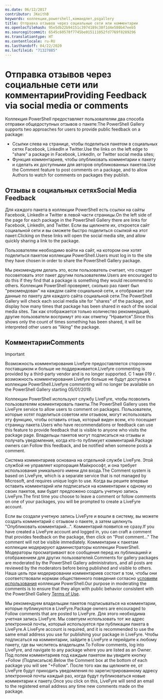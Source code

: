 ```yaml
---
ms.date: 06/12/2017
contributor: JKeithB
keywords: коллекции,powershell,командлет,psgallery
title: Отправка отзывов через социальные сети или комментарии
ms.openlocfilehash: 95e5db22b94151c3974189c30f1d4e580b47eeb5
ms.sourcegitcommit: 6545c60578f7745be015111052fd7769f8289296
ms.translationtype: HT
ms.contentlocale: ru-RU
ms.lasthandoff: 04/22/2020
ms.locfileid: "71327885"
---
```

# <a name="providing-feedback-via-social-media-or-comments"></a><span data-ttu-id="c2fb2-103">Отправка отзывов через социальные сети или комментарии</span><span class="sxs-lookup"><span data-stu-id="c2fb2-103">Providing Feedback via social media or comments</span></span>

<span data-ttu-id="c2fb2-104">Коллекция PowerShell предоставляет пользователям два способа отправки общедоступных отзывов о пакете:</span><span class="sxs-lookup"><span data-stu-id="c2fb2-104">The PowerShell Gallery supports two approaches for users to provide public feedback on a package:</span></span>

- <span data-ttu-id="c2fb2-105">Ссылки слева на странице, чтобы поделиться пакетом в социальных сетях Facebook, LinkedIn и Twitter.</span><span class="sxs-lookup"><span data-stu-id="c2fb2-105">Use the links on the left edge to "share" a package in Facebook, LinkedIn, or Twitter social media sites;</span></span>
- <span data-ttu-id="c2fb2-106">Функция комментариев, чтобы опубликовать комментарии к пакету и сделать их доступными для авторов опубликованных пакетов.</span><span class="sxs-lookup"><span data-stu-id="c2fb2-106">Use the Comment feature to post comments on a package, and to allow Authors to watch for comments on packages they publish.</span></span>

## <a name="social-media-feedback"></a><span data-ttu-id="c2fb2-107">Отзывы в социальных сетях</span><span class="sxs-lookup"><span data-stu-id="c2fb2-107">Social Media Feedback</span></span>

<span data-ttu-id="c2fb2-108">Для каждого пакета в коллекции PowerShell есть ссылки на сайты Facebook, LinkedIn и Twitter в левой части страницы.</span><span class="sxs-lookup"><span data-stu-id="c2fb2-108">On the left side of the page for each package in the PowerShell Gallery there are links for Facebook, LinkedIn, and Twitter.</span></span>
<span data-ttu-id="c2fb2-109">Если вы щелкнете их, откроется сайт социальной сети и вы сможете быстро поделиться ссылкой на этот пакет.</span><span class="sxs-lookup"><span data-stu-id="c2fb2-109">Clicking on these links will open the social media site, and allow quickly sharing a link to the package.</span></span>

<span data-ttu-id="c2fb2-110">Пользователям необходимо войти на сайт, на котором они хотят поделиться пакетом коллекции PowerShell.</span><span class="sxs-lookup"><span data-stu-id="c2fb2-110">Users must log in to the site they have chosen in order to share the PowerShell Gallery package.</span></span>

<span data-ttu-id="c2fb2-111">Мы рекомендуем делать это, если пользователь считает, что следует посоветовать этот пакет другим пользователям.</span><span class="sxs-lookup"><span data-stu-id="c2fb2-111">Users are encouraged to do this if they find that a package is something they would recommend to others.</span></span>
<span data-ttu-id="c2fb2-112">Коллекция PowerShell проверяет, сколько раз пакет был "рекомендован" на каждом сайте социальной сети, и отображает эти данные по пакету для каждого сайта социальной сети.</span><span class="sxs-lookup"><span data-stu-id="c2fb2-112">The PowerShell Gallery will check each social media site for "shares" of the package, and display how many times that package has been shared in each of the social media sites.</span></span>
<span data-ttu-id="c2fb2-113">Так как отображается только количество рекомендаций, другие пользователи воспримут это как отметку "Нравится".</span><span class="sxs-lookup"><span data-stu-id="c2fb2-113">Since this shows only the count of times something has been shared, it will be interpreted other users as "liking" the package.</span></span>

## <a name="comments"></a><span data-ttu-id="c2fb2-114">Комментарии</span><span class="sxs-lookup"><span data-stu-id="c2fb2-114">Comments</span></span>

> [!IMPORTANT]
> <span data-ttu-id="c2fb2-115">Возможность комментирования Livefyre предоставляется сторонним поставщиком и больше не поддерживается.</span><span class="sxs-lookup"><span data-stu-id="c2fb2-115">Livefyre commenting is provided by a third-party vendor and is no longer supported.</span></span>
> <span data-ttu-id="c2fb2-116">С 1 мая 019 г. возможность комментирования Livefyre больше не будут доступна в коллекции PowerShell.</span><span class="sxs-lookup"><span data-stu-id="c2fb2-116">Livefyre commenting will no longer be available on the PowerShell Gallery starting 05/01/2019.</span></span> 

<span data-ttu-id="c2fb2-117">Коллекции PowerShell используют службу LiveFyre, чтобы позволить пользователям комментировать пакеты.</span><span class="sxs-lookup"><span data-stu-id="c2fb2-117">The PowerShell Gallery uses the LiveFyre service to allow users to comment on packages.</span></span>
<span data-ttu-id="c2fb2-118">Пользователи, которые хотят поделиться советом или отзывом, могут использовать эту функцию, чтобы оставить отзыв, который виден всем, кто посещает страницу пакета.</span><span class="sxs-lookup"><span data-stu-id="c2fb2-118">Users who have recommendations or feedback can use this feature to provide feedback that is visible to anyone who visits the package page.</span></span>
<span data-ttu-id="c2fb2-119">Владельцы пакетов могут подписаться на отзывы и получать уведомления, когда кто-то публикует комментарий.</span><span class="sxs-lookup"><span data-stu-id="c2fb2-119">Package owners can Follow this feedback, and be notified when someone posts a comment.</span></span>

<span data-ttu-id="c2fb2-120">Система комментариев основана на отдельной службе LiveFyre. Этой службой не управляет корпорация Майкрософт, и она требует использования уникального имени для входа.</span><span class="sxs-lookup"><span data-stu-id="c2fb2-120">The Comment system is based on LiveFyre, which is a separate service that is not managed by Microsoft, and requires unique login to use.</span></span>
<span data-ttu-id="c2fb2-121">Когда вы решите впервые оставить комментарий или подписаться на комментарии к одному из своих пакетов, вам будет предложено создать учетную запись LiveFyre.</span><span class="sxs-lookup"><span data-stu-id="c2fb2-121">The first time you choose to leave a comment or follow comments on one of your packages, you will be prompted to create a LiveFyre account.</span></span>

<span data-ttu-id="c2fb2-122">Если вы создали учетную запись LiveFyre и вошли в систему, вы можете создать комментарий с отзывом о пакете, а затем щелкнуть "Опубликовать комментарий...". Комментарий появится не сразу.</span><span class="sxs-lookup"><span data-stu-id="c2fb2-122">If you have created a LiveFyre account and logged in, you can craft a comment that provides feedback on the package, then click on "Post comment..." The comment will not be visible immediately.</span></span>
<span data-ttu-id="c2fb2-123">Комментарии к пакетам коллекции модерируют администраторы коллекции PowerShell. Модераторы просматривают все сообщения перед их публикацией и отображением для других пользователей.</span><span class="sxs-lookup"><span data-stu-id="c2fb2-123">Comments for gallery packages are moderated by the PowerShell Gallery administrators, and all posts are reviewed by the moderators before being published and visible to others.</span></span>
<span data-ttu-id="c2fb2-124">Наша цель при модерировании комментариев состоит в том, чтобы они соответствовали нормам общественного поведения согласно [условиям использования](https://www.powershellgallery.com/policies/Terms) коллекции PowerShell.</span><span class="sxs-lookup"><span data-stu-id="c2fb2-124">Our purpose in moderating the comments is to ensure that they align with public behavior consistent with the PowerShell Gallery [Terms of Use](https://www.powershellgallery.com/policies/Terms).</span></span>

<span data-ttu-id="c2fb2-125">Мы рекомендуем владельцам пакетов подписываться на комментарии, которые публикуются в LiveFyre.</span><span class="sxs-lookup"><span data-stu-id="c2fb2-125">Package owners are encouraged to Follow comments that are posted to LiveFyre.</span></span>
<span data-ttu-id="c2fb2-126">Для этого необходима учетная запись LiveFyre. Мы советуем использовать тот же адрес электронной почты, который используется при публикации пакета в LiveFyre.</span><span class="sxs-lookup"><span data-stu-id="c2fb2-126">A LiveFyre account is required, and it is recommended to use the same email address you use for publishing your package in LiveFyre.</span></span>
<span data-ttu-id="c2fb2-127">Чтобы подписаться на комментарии, зайдите в LiveFyre и перейдите к любому пакету, где вы числитесь владельцем.</span><span class="sxs-lookup"><span data-stu-id="c2fb2-127">To Follow comments, log into LiveFyre, and navigate to any package where you are listed as an Owner.</span></span>
<span data-ttu-id="c2fb2-128">Под полем комментариев под каждым пакетом вы увидите кнопку +Follow (Подписаться).</span><span class="sxs-lookup"><span data-stu-id="c2fb2-128">Below the Comment box at the bottom of each package you will see "+Follow".</span></span>
<span data-ttu-id="c2fb2-129">После того как вы щелкните ее, от LiveFyre будут приходить уведомления по зарегистрированному адресу электронной почты каждый раз, когда будут публиковаться новые комментарии к пакету.</span><span class="sxs-lookup"><span data-stu-id="c2fb2-129">Once you click on this, LiveFyre will send an email to the registered email address any time new comments made on the package.</span></span>
